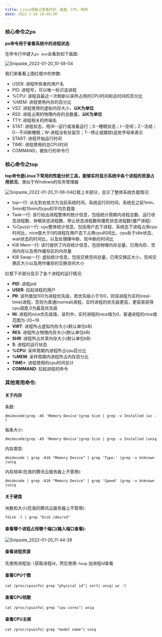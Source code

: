 ```yaml
---
title: Linux把脉之查看内存、磁盘、CPU、网络
date: 2022-1-20 10:49:30
---
```


### 核心命令之ps

**ps命令用于查看系统中的进程状态**:

在命令行中键入```ps aux```会看到如下画面:

![Snipaste_2022-01-20_10-58-04](https://cdn.jsdelivr.net/gh/stormwasd/image-hosting@master/20220119/Snipaste_2022-01-20_10-58-04.3k4gpbrvizu0.webp)

我们来看看上图红框中的参数:

+ USER: 进程所有者的用户名
+ PID: 进程号，可以唯一标识该进程
+ %CPU: 进程自最近一次刷新以来所占用的CPU时间和总时间的百分比
+ %MEM: 进程使用内存的百分比
+ VSZ: 进程使用的虚拟内存大小，**以K为单位**
+ RSS: 进程占用的物理内存的总数量，**以K为单位**
+ TTY: 进程相关的终端名
+ STAT: 进程状态，用(R--运行或准备运行；S--睡眠状态；I--空闲；Z--冻结；D--不间断睡眠；W-进程没有驻留页；T--停止或跟踪)这些字母来表示
+ START: 进程开始运行时间
+ TIME: 进程使用的总CPU时间
+ COMMAND，被执行的命令行

### 核心命令之top

**top命令是Linux下常用的性能分析工具，能够实时显示系统中各个进程的资源占用状况**，类似于Windows的任务管理器

![Snipaste_2022-01-20_11-06-04](https://cdn.jsdelivr.net/gh/stormwasd/image-hosting@master/20220119/Snipaste_2022-01-20_11-06-04.10e2vctgzon4.webp)红框上半部分，显示了整体系统负载情况:

+ top一行: 从左到右依次为当前系统时间，系统运行的时间，系统在之前1min、5min和15min内cpu的平均负载值
+ Task一行: 该行给出进程整体的统计信息，包括统计周期内进程总数、运行状态进程数、休眠状态进程数、停止状态进程数和僵死状态进程数(僵尸进程)
+ %Cpu(s)一行: cpu整体统计信息，包括用户态下进程、系统态下进程占用cpu时间比，nice值大于0的进程在用户态下占用cpu时间比，cpu处于idle状态、wait状态的时间比，以及处理硬中断、软中断的时间比
+ KiB Mem一行: 该行提供了内存统计信息，包括物理内存总量，已用内存、空闲内存以及用作缓存区的内存量
+ KIB Swap一行: 虚拟统计信息，包括交换空间总量，已用交换区大小，空闲交换区大小以及用作缓存的交换空间大小

红框下半部分显示了各个进程的运行情况:

+ **PID**: 进程pid
+ **USER**: 拉起进程的用户
+ **PR**: 该列值加100为进程优先级，若优先级小于100，则该进程为实时(real-time)进程，否则为普通(normal)进程，实时进程的优先级更高，更容易获得cpu调度,0为最高优先级
+ **NI**: 进程的nice优先级值，该列中，实时进程的nice值为0，普通进程的nice值范围为-20~19
+ **VIRT**: 进程所占虚拟内存大小(默认单位kB)
+ **RES**: 进程所占物理内存大小(默认单位kB)
+ **SHR**: 进程所占共享内存大小(默认单位kB)
+ **S**: 进程的运行状态
+ **%CPU**: 采样周期内进程所占cpu百分比
+ **%MEM**: 采样周期内进程所占内存百分比
+ **TIME+**: 进程使用的cpu时间总计
+ **COMMAND**: 拉起进程的命令

### 其他常用命令:

#### 关于内存

条数: 

```text
dmidecode|grep -A5 'Memory Device'|grep Size | grep -v Installed |wc -l
```

每条大小:

```text
dmidecode|grep -A5 'Memory Device'|grep Size | grep -v Installed |uniq
```

内存类型:

```text
dmidecode | grep -A16 "Memory Device" | grep 'Type:' |grep -v Unknown |uniq
```

内存频率(在我的腾讯云服务器上不管用):

```text
dmidecode | grep -A16 "Memory Device" | grep 'Speed' |grep -v Unknown |uniq
```

#### 关于硬盘

块数和大小(在我的腾讯云服务器上不管用):

```text
fdisk -l | grep "Disk /dev/sd"
```

#### 查看哪个进程占用哪个端口(输入端口查看):

![Snipaste_2022-01-20_11-44-28](https://cdn.jsdelivr.net/gh/stormwasd/image-hosting@master/20220119/Snipaste_2022-01-20_11-44-28.4eu46pmrauw0.webp)

#### 查看进程资源

先使用进程加`-l`获取进程id，然后使用`-heap` 加进程id查看

#### 查看CPU个数

```text
cat /proc/cpuinfo| grep "physical id"| sort| uniq| wc -l
```

#### 查看CPU核数

```text
cat /proc/cpuinfo| grep "cpu cores"| uniq
```

#### 查看CPU主频

```text
cat /proc/cpuinfo| grep "model name"| uniq
```















